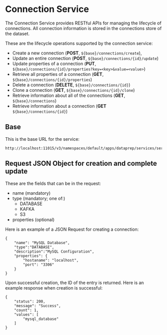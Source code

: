 # Connection Service

The Connection Service provides RESTful APIs for managing the lifecycle of
connections. All connection information is stored in the connections
store of the dataset.

These are the lifecycle operations supported by the connection service:

* Create a new connection (**POST**, ```${base}/connections/create```),
* Update an entire connection (**POST**, ```${base}/connections/{id}/update```)
* Update properties of a connection (**PUT**, ```${base}/connections/{id}/properties?key=<key>&value=<value>```)
* Retrieve all properties of a connection (**GET**, ```${base}/connections/{id}/properties```)
* Delete a connection (**DELETE**, ```${base}/connections/{id}```)
* Clone a connection (**GET**, ```${base}/connections/{id}/clone```)
* Retrieve information about all of the connections (**GET**, ```${base}/connections```)
* Retrieve information about a connection (**GET** ```${base}/connections/{id}```)

## Base

This is the base URL for the service:

```
http://localhost:11015/v3/namespaces/default/apps/dataprep/services/service/methods
```

## Request JSON Object for creation and complete update

These are the fields that can be in the request:

* name (mandatory)
* type (mandatory; one of:)
  * DATABASE
  * KAFKA
  * S3
* properties (optional)

Here is an example of a JSON Request for creating a connection:

```
{
    "name": "MySQL Database",
    "type":"DATABASE",
    "description":"MySQL Configuration",
    "properties": {
        "hostaname": "localhost",
        "port": "3306"
    }
}
```

Upon successful creation, the ID of the entry is returned. Here is an
example response when creation is successful:

```
{
    "status": 200,
    "message": "Success",
    "count": 1,
    "values": [
        "mysql_database"
    ]
}
```
